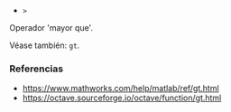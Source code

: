 - `>`

Operador 'mayor que'.

Véase también: `gt`.

### Referencias

- https://www.mathworks.com/help/matlab/ref/gt.html
- https://octave.sourceforge.io/octave/function/gt.html
